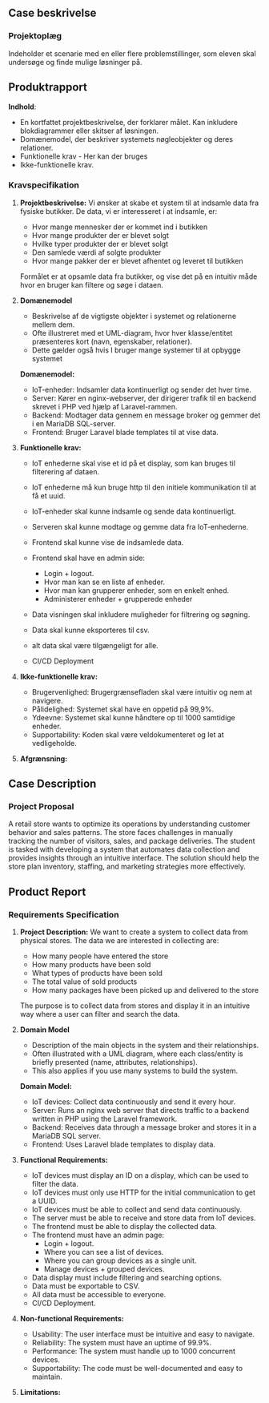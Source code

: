 ## **Case beskrivelse**

### **Projektoplæg**

Indeholder et scenarie med en eller flere problemstillinger, som eleven skal undersøge og finde mulige løsninger på.

## **Produktrapport**

**Indhold**:

- En kortfattet projektbeskrivelse, der forklarer målet. Kan inkludere blokdiagrammer eller skitser af løsningen.
- Domænemodel, der beskriver systemets nøgleobjekter og deres relationer.
- Funktionelle krav - Her kan der bruges
- Ikke-funktionelle krav.

### **Kravspecifikation**

1. **Projektbeskrivelse:**
    Vi ønsker at skabe et system til at indsamle data fra fysiske butikker. De data, vi er interesseret i at indsamle, er:
    - Hvor mange mennesker der er kommet ind i butikken
    - Hvor mange produkter der er blevet solgt
    - Hvilke typer produkter der er blevet solgt
    - Den samlede værdi af solgte produkter
    - Hvor mange pakker der er blevet afhentet og leveret til butikken

    Formålet er at opsamle data fra butikker, og vise det på en intuitiv måde hvor en bruger kan filtere og søge i dataen.

2. **Domænemodel**
    - Beskrivelse af de vigtigste objekter i systemet og relationerne mellem dem.
    - Ofte illustreret med et UML-diagram, hvor hver klasse/entitet præsenteres kort (navn, egenskaber, relationer).
    - Dette gælder også hvis I bruger mange systemer til at opbygge systemet

    **Domænemodel:**
    - IoT-enheder: Indsamler data kontinuerligt og sender det hver time.
    - Server: Kører en nginx-webserver, der dirigerer trafik til en backend skrevet i PHP ved hjælp af Laravel-rammen.
    - Backend: Modtager data gennem en message broker og gemmer det i en MariaDB SQL-server.
    - Frontend: Bruger Laravel blade templates til at vise data.

3. **Funktionelle krav:**
    - IoT enhederne skal vise et id på et display, som kan bruges til filterering af dataen.
    - IoT enhederne må kun bruge http til den initiele kommunikation til at få et uuid.
    - IoT-enheder skal kunne indsamle og sende data kontinuerligt.

    - Serveren skal kunne modtage og gemme data fra IoT-enhederne.

    - Frontend skal kunne vise de indsamlede data.
    - Frontend skal have en admin side: 
        - Login + logout.
        - Hvor man kan se en liste af enheder.
        - Hvor man kan grupperer enheder, som en enkelt enhed.
        - Administerer enheder + grupperede enheder
    - Data visningen skal inkludere muligheder for filtrering og søgning.
    - Data skal kunne eksporteres til csv.
    - alt data skal være tilgængeligt for alle.
    - CI/CD Deployment


4. **Ikke-funktionelle krav:**
    - Brugervenlighed: Brugergrænsefladen skal være intuitiv og nem at navigere.
    - Pålidelighed: Systemet skal have en oppetid på 99,9%.
    - Ydeevne: Systemet skal kunne håndtere op til 1000 samtidige enheder.
    - Supportability: Koden skal være veldokumenteret og let at vedligeholde.

5. **Afgrænsning:**


## **Case Description**

### **Project Proposal**

A retail store wants to optimize its operations by understanding customer behavior and sales patterns. The store faces challenges in manually tracking the number of visitors, sales, and package deliveries. The student is tasked with developing a system that automates data collection and provides insights through an intuitive interface. The solution should help the store plan inventory, staffing, and marketing strategies more effectively.

## **Product Report**

### **Requirements Specification**

1. **Project Description:**
    We want to create a system to collect data from physical stores. The data we are interested in collecting are:
    - How many people have entered the store
    - How many products have been sold
    - What types of products have been sold
    - The total value of sold products
    - How many packages have been picked up and delivered to the store

    The purpose is to collect data from stores and display it in an intuitive way where a user can filter and search the data.

2. **Domain Model**
    - Description of the main objects in the system and their relationships.
    - Often illustrated with a UML diagram, where each class/entity is briefly presented (name, attributes, relationships).
    - This also applies if you use many systems to build the system.

    **Domain Model:**
    - IoT devices: Collect data continuously and send it every hour.
    - Server: Runs an nginx web server that directs traffic to a backend written in PHP using the Laravel framework.
    - Backend: Receives data through a message broker and stores it in a MariaDB SQL server.
    - Frontend: Uses Laravel blade templates to display data.

3. **Functional Requirements:**
    - IoT devices must display an ID on a display, which can be used to filter the data.
    - IoT devices must only use HTTP for the initial communication to get a UUID.
    - IoT devices must be able to collect and send data continuously.
    - The server must be able to receive and store data from IoT devices.
    - The frontend must be able to display the collected data.
    - The frontend must have an admin page:
        - Login + logout.
        - Where you can see a list of devices.
        - Where you can group devices as a single unit.
        - Manage devices + grouped devices.
    - Data display must include filtering and searching options.
    - Data must be exportable to CSV.
    - All data must be accessible to everyone.
    - CI/CD Deployment.

4. **Non-functional Requirements:**
    - Usability: The user interface must be intuitive and easy to navigate.
    - Reliability: The system must have an uptime of 99.9%.
    - Performance: The system must handle up to 1000 concurrent devices.
    - Supportability: The code must be well-documented and easy to maintain.

5. **Limitations:**
